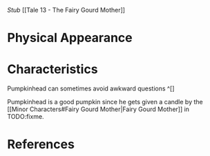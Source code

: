 *Stub*
[[Tale 13 - The Fairy Gourd Mother]]

# Physical Appearance


# Characteristics
Pumpkinhead can sometimes avoid awkward questions ^[] 

Pumpkinhead is a good pumpkin since he gets given a candle by the [[Minor Characters#Fairy Gourd Mother|Fairy Gourd Mother]] in TODO:fixme.

# References